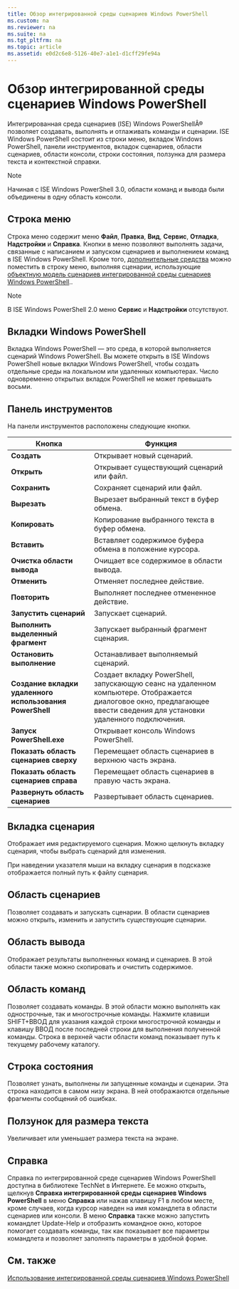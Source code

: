 ```yaml
---
title: Обзор интегрированной среды сценариев Windows PowerShell
ms.custom: na
ms.reviewer: na
ms.suite: na
ms.tgt_pltfrm: na
ms.topic: article
ms.assetid: e0d2c6e8-5126-40e7-a1e1-d1cff29fe94a
---
```

# Обзор интегрированной среды сценариев Windows PowerShell
Интегрированная среда сценариев (ISE) Windows PowerShellÂ® позволяет создавать, выполнять и отлаживать команды и сценарии. ISE Windows PowerShell состоит из строки меню, вкладок Windows PowerShell, панели инструментов, вкладок сценариев, области сценариев, области консоли, строки состояния, ползунка для размера текста и контекстной справки.

> [!NOTE]
> Начиная с ISE Windows PowerShell 3.0, области команд и вывода были объединены в одну область консоли.

## Строка меню
Строка меню содержит меню **Файл**, **Правка**, **Вид**, **Сервис**, **Отладка**, **Надстройки** и **Справка**. Кнопки в меню позволяют выполнять задачи, связанные с написанием и запуском сценариев и выполнением команд в ISE Windows PowerShell. Кроме того, [дополнительные средства](../../core-powershell/ise/The-ISEAddOnTool-Object.md) можно поместить в строку меню, выполняя сценарии, использующие [объектную модель сценариев интегрированной среды сценариев Windows PowerShell](../../core-powershell/ise/The-Windows-PowerShell-ISE-Scripting-Object-Model.md)..

> [!NOTE]
> В ISE Windows PowerShell 2.0 меню **Сервис** и **Надстройки** отсутствуют.

## Вкладки Windows PowerShell
Вкладка Windows PowerShell — это среда, в которой выполняется сценарий Windows PowerShell. Вы можете открыть в ISE Windows PowerShell новые вкладки Windows PowerShell, чтобы создать отдельные среды на локальном или удаленных компьютерах. Число одновременно открытых вкладок PowerShell не может превышать восьми.

## Панель инструментов
На панели инструментов расположены следующие кнопки.

|Кнопка|Функция|
|----------|------------|
|**Создать**|Открывает новый сценарий.|
|**Открыть**|Открывает существующий сценарий или файл.|
|**Сохранить**|Сохраняет сценарий или файл.|
|**Вырезать**|Вырезает выбранный текст в буфер обмена.|
|**Копировать**|Копирование выбранного текста в буфер обмена.|
|**Вставить**|Вставляет содержимое буфера обмена в положение курсора.|
|**Очистка области вывода**|Очищает все содержимое в области вывода.|
|**Отменить**|Отменяет последнее действие.|
|**Повторить**|Выполняет последнее отмененное действие.|
|**Запустить сценарий**|Запускает сценарий.|
|**Выполнить выделенный фрагмент**|Запускает выбранный фрагмент сценария.|
|**Остановить выполнение**|Останавливает выполняемый сценарий.|
|**Создание вкладки удаленного использования PowerShell**|Создает вкладку PowerShell, запускающую сеанс на удаленном компьютере. Отображается диалоговое окно, предлагающее ввести сведения для установки удаленного подключения.|
|**Запуск PowerShell.exe**|Открывает консоль Windows PowerShell.|
|**Показать область сценариев сверху**|Перемещает область сценариев в верхнюю часть экрана.|
|**Показать область сценариев справа**|Перемещает область сценариев в правую часть экрана.|
|**Развернуть область сценариев**|Развертывает область сценариев.|

## Вкладка сценария
Отображает имя редактируемого сценария. Можно щелкнуть вкладку сценария, чтобы выбрать сценарий для изменения.

При наведении указателя мыши на вкладку сценария в подсказке отображается полный путь к файлу сценария.

## Область сценариев
Позволяет создавать и запускать сценарии. В области сценариев можно открыть, изменить и запустить существующие сценарии.

## Область вывода
Отображает результаты выполненных команд и сценариев. В этой области также можно скопировать и очистить содержимое.

## Область команд
Позволяет создавать команды. В этой области можно выполнять как однострочные, так и многострочные команды. Нажмите клавиши SHIFT+ВВОД для указания каждой строки многострочной команды и клавишу ВВОД после последней строки для выполнения полученной команды. Строка в верхней части области команд показывает путь к текущему рабочему каталогу.

## Строка состояния
Позволяет узнать, выполнены ли запущенные команды и сценарии. Эта строка находится в самом низу экрана. В ней отображаются отдельные фрагменты сообщений об ошибках.

## Ползунок для размера текста
Увеличивает или уменьшает размера текста на экране.

## Справка
Справка по интегрированной среде сценариев Windows PowerShell доступна в библиотеке TechNet в Интернете. Ее можно открыть, щелкнув **Справка интегрированной среды сценариев Windows PowerShell** в меню **Справка** или нажав клавишу F1 в любом месте, кроме случаев, когда курсор наведен на имя командлета в области сценариев или консоли. В меню **Справка** также можно запустить командлет Update-Help и отобразить командное окно, которое помогает создавать команды, так как показывает все параметры командлета и позволяет заполнять параметры в удобной форме.

## См. также
[Использование интегрированной среды сценариев Windows PowerShell](../../core-powershell/ise/Using-the-Windows-PowerShell-ISE.md)


<!--HONumber=May16_HO2-->



